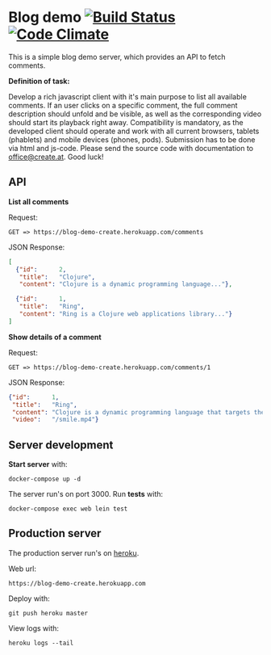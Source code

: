 # Blog demo [![Build Status](https://travis-ci.org/philipp-ullmann/blog-demo.svg?branch=master)](https://travis-ci.org/philipp-ullmann/blog-demo) [![Code Climate](https://lima.codeclimate.com/github/philipp-ullmann/blog-demo/badges/gpa.svg)](https://lima.codeclimate.com/github/philipp-ullmann/blog-demo)

This is a simple blog demo server, which provides an API to fetch comments.

**Definition of task:**

Develop a rich javascript client with it's main purpose to list all available comments. If an user clicks on a specific comment, the full comment description should unfold and be visible, as well as the corresponding video should start its playback right away. Compatibility is mandatory, as the developed client should operate and work with all current browsers, tablets (phablets) and mobile devices (phones, pods). Submission has to be done via html and js-code. Please send the source code with documentation to <office@create.at>. Good luck!

## API

**List all comments**

Request:

    GET => https://blog-demo-create.herokuapp.com/comments

JSON Response:

```json
[
  {"id":      2,
   "title":   "Clojure",
   "content": "Clojure is a dynamic programming language..."},

  {"id":      1,
   "title":   "Ring",
   "content": "Ring is a Clojure web applications library..."}
]
```

**Show details of a comment**

Request:

    GET => https://blog-demo-create.herokuapp.com/comments/1

JSON Response:

```json
{"id":      1,
 "title":   "Ring",
 "content": "Clojure is a dynamic programming language that targets the Java Virtual Machine",
 "video":   "/smile.mp4"}
```

## Server development

**Start server** with:

    docker-compose up -d

The server run's on port 3000. Run **tests** with:

    docker-compose exec web lein test

## Production server

The production server run's on [heroku](http://heroku.com).

Web url:

    https://blog-demo-create.herokuapp.com

Deploy with:

    git push heroku master

View logs with:

    heroku logs --tail
